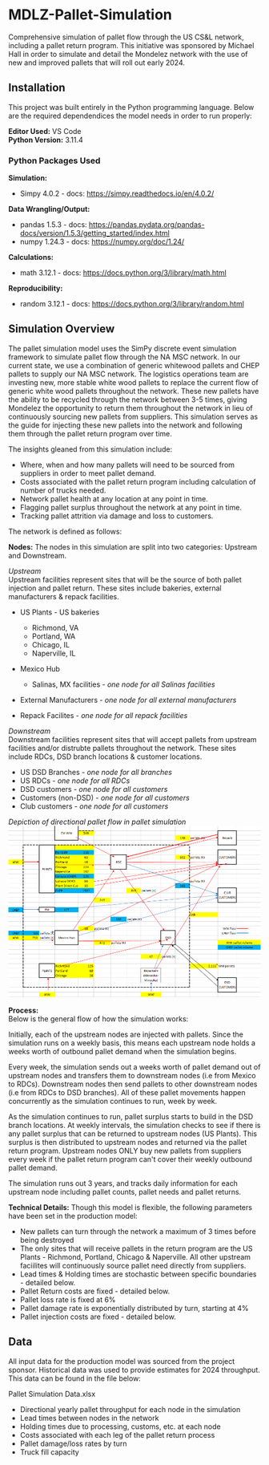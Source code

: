 # MDLZ-Pallet-Simulation
Comprehensive simulation of pallet flow through the US CS&amp;L network, including a pallet return program. This initiative was sponsored by Michael Hall in order to simulate and detail the Mondelez network with the use of new and improved pallets that will roll out early 2024.

## Installation
This project was built entirely in the Python programming language. Below are the required dependendices the model needs in order to run properly:

**Editor Used:** VS Code  
**Python Version:** 3.11.4

### Python Packages Used

**Simulation:**
* Simpy 4.0.2 - docs: https://simpy.readthedocs.io/en/4.0.2/

**Data Wrangling/Output:**
* pandas 1.5.3 - docs: https://pandas.pydata.org/pandas-docs/version/1.5.3/getting_started/index.html
* numpy 1.24.3 - docs: https://numpy.org/doc/1.24/

**Calculations:**
* math 3.12.1 - docs: https://docs.python.org/3/library/math.html

**Reproducibility:**
* random 3.12.1 - docs: https://docs.python.org/3/library/random.html

## Simulation Overview
The pallet simulation model uses the SimPy discrete event simulation framework to simulate pallet flow through the NA MSC network. In our current state, we use a combination of generic whitewood pallets and CHEP pallets to supply our NA MSC network. The logistics operations team are investing new, more stable white wood pallets to replace the current flow of generic white wood pallets throughout the network. These new pallets have the ability to be recycled through the network between 3-5 times, giving Mondelez the opportunity to return them throughout the network in lieu of continuously sourcing new pallets from suppliers. This simulation serves as the guide for injecting these new pallets into the network and following them through the pallet return program over time.

The insights gleaned from this simulation include:
* Where, when and how many pallets will need to be sourced from suppliers in order to meet pallet demand.
* Costs associated with the pallet return program including calculation of number of trucks needed.
* Network pallet health at any location at any point in time.
* Flagging pallet surplus throughout the network at any point in time.
* Tracking pallet attrition via damage and loss to customers.

The network is defined as follows:

**Nodes:**
The nodes in this simulation are split into two categories: Upstream and Downstream.

*Upstream* <br>
Upstream facilities represent sites that will be the source of both pallet injection and pallet return. These sites include bakeries, external manufacturers & repack facilities.

* US Plants - US bakeries
  * Richmond, VA
  * Portland, WA
  * Chicago, IL
  * Naperville, IL

* Mexico Hub
  * Salinas, MX facilities - *one node for all Salinas facilities*

* External Manufacturers - *one node for all external manufacturers*

* Repack Facilites - *one node for all repack facilities*

*Downstream* <br>
Downstream facilities represent sites that will accept pallets from upstream facilities and/or distrubte pallets throughout the network. These sites include RDCs, DSD branch locations & customer locations. 

* US DSD Branches - *one node for all branches*
* US RDCs - *one node for all RDCs*
* DSD customers - *one node for all customers*
* Customers (non-DSD) - *one node for all customers*
* Club customers - *one node for all customers*


*Depiction of directional pallet flow in pallet simulation*
<img src = "MSC Network Future State.PNG">

**Process:** <br>
Below is the general flow of how the simulation works:

Initially, each of the upstream nodes are injected with pallets. Since the simulation runs on a weekly basis, this means each upstream node holds a weeks worth of outbound pallet demand when the simulation begins.

Every week, the simulation sends out a weeks worth of pallet demand out of upstream nodes and transfers them to downstream nodes (i.e from Mexico to RDCs). Downstream nodes then send pallets to other downstream nodes (i.e from RDCs to DSD branches). All of these pallet movements happen concurrently as the simulation continues to run, week by week.

As the simulation continues to run, pallet surplus starts to build in the DSD branch locations. At weekly intervals, the simulation checks to see if there is any pallet surplus that can be returned to upstream nodes (US Plants). This surplus is then distributed to upstream nodes and returned via the pallet return program. Upstream nodes ONLY buy new pallets from suppliers every week if the pallet return program can't cover their weekly outbound pallet demand.

The simulation runs out 3 years, and tracks daily information for each upstream node including pallet counts, pallet needs and pallet returns.


**Technical Details:**
Though this model is flexible, the following parameters have been set in the production model:
* New pallets can turn through the network a maximum of 3 times before being destroyed
* The only sites that will receive pallets in the return program are the US Plants - Richmond, Portland, Chicago & Naperville. All other upstream faciilites will continuously source pallet need directly from suppliers.
* Lead times & Holding times are stochastic between specific boundaries - detailed below.
* Pallet Return costs are fixed - detailed below.
* Pallet loss rate is fixed at 6%
* Pallet damage rate is exponentially distributed by turn, starting at 4%
* Pallet injection costs are fixed - detailed below.

## Data
All input data for the production model was sourced from the project sponsor. Historical data was used to provide estimates for 2024 throughput. This data can be found in the file below:

Pallet Simulation Data.xlsx
* Directional yearly pallet throughput for each node in the simulation
* Lead times between nodes in the network
* Holding times due to processing, customs, etc. at each node
* Costs associated with each leg of the pallet return process
* Pallet damage/loss rates by turn
* Truck fill capacity
